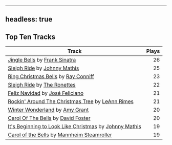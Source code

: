 
---
headless: true
---

## Top Ten Tracks

| Track | Plays |
| --- |  ---: |
|[Jingle Bells](/songs/jingle-bells) by [Frank Sinatra](/artists/frank-sinatra-739)| 26|
|[Sleigh Ride](/songs/sleigh-ride) by [Johnny Mathis](/artists/johnny-mathis-14581)| 25|
|[Ring Christmas Bells](/songs/ring-christmas-bells) by [Ray Conniff](/artists/ray-conniff-104848)| 23|
|[Sleigh Ride](/songs/sleigh-ride) by [The Ronettes](/artists/the-ronettes-89545)| 22|
|[Feliz Navidad](/songs/feliz-navidad) by [José Feliciano](/artists/jose-feliciano-30507)| 21|
|[Rockin' Around The Christmas Tree](/songs/rockin-around-the-christmas-tree) by [LeAnn Rimes](/artists/leann-rimes-122380)| 21|
|[Winter Wonderland](/songs/winter-wonderland) by [Amy Grant](/artists/amy-grant-3053)| 20|
|[Carol Of The Bells](/songs/carol-of-the-bells) by [David Foster](/artists/david-foster-58573)| 20|
|[It's Beginning to Look Like Christmas](/songs/its-beginning-to-look-like-christmas) by [Johnny Mathis](/artists/johnny-mathis-14581)| 19|
|[Carol of the Bells](/songs/carol-of-the-bells) by [Mannheim Steamroller](/artists/mannheim-steamroller-39605)| 19|
